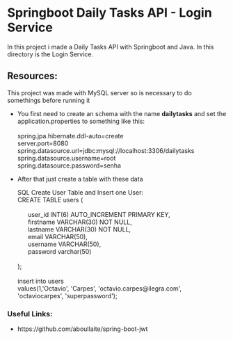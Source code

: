 # Springboot Daily Tasks API - Login Service
In this project i made a Daily Tasks API with Springboot and Java. In this directory is the Login Service.

## Resources:
<p>This project was made with MySQL server so is necessary to do somethings before running it</p>
<ul>
    <li>
        <p>You first need to create an schema with the name <strong>dailytasks</strong> and set the application.properties to something like this:<br><br>
            spring.jpa.hibernate.ddl-auto=create<br>
            server.port=8080<br>
            spring.datasource.url=jdbc:mysql://localhost:3306/dailytasks<br>
            spring.datasource.username=root<br>
            spring.datasource.password=senha</p>
    </li>
    <li><p>After that just create a table with these data </p>
       SQL Create User Table and Insert one User:<br> 
       CREATE TABLE users (<br><br>
            &nbsp;&nbsp;&nbsp;&nbsp;&nbsp;&nbsp;user_id INT(6)  AUTO_INCREMENT PRIMARY KEY,<br>
            &nbsp;&nbsp;&nbsp;&nbsp;&nbsp;&nbsp;firstname VARCHAR(30) NOT NULL,<br>
            &nbsp;&nbsp;&nbsp;&nbsp;&nbsp;&nbsp;lastname VARCHAR(30) NOT NULL,<br>
            &nbsp;&nbsp;&nbsp;&nbsp;&nbsp;&nbsp;email VARCHAR(50),<br>
            &nbsp;&nbsp;&nbsp;&nbsp;&nbsp;&nbsp;username VARCHAR(50),<br>
            &nbsp;&nbsp;&nbsp;&nbsp;&nbsp;&nbsp;password varchar(50)<br><br>
       );<br><br>     
       insert into users<br>
       values(1,'Octavio', 'Carpes', 'octavio.carpes@ilegra.com', 'octaviocarpes', 'superpassword');
    </li>
</ul>    

### Useful Links:
<ul>
   <li>
       <a>https://github.com/aboullaite/spring-boot-jwt</a>
    </li>
</ul>

